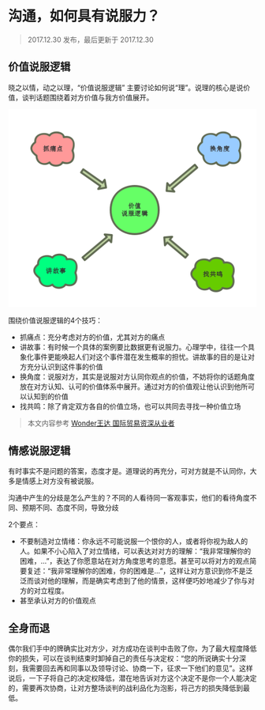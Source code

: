沟通，如何具有说服力？
===

> 2017.12.30 发布，最后更新于 2017.12.30

## 价值说服逻辑

晓之以情，动之以理，“价值说服逻辑” 主要讨论如何说“理”。说理的核心是说价值，谈判话题围绕着对方价值与我方价值展开。

![价值说服逻辑](../../media/03/value.png)

围绕价值说服逻辑的4个技巧：

* 抓痛点：充分考虑对方的价值，尤其对方的痛点
* 讲故事：有时候一个具体的案例要比数据更有说服力。心理学中，往往一个具象化事件更能唤起人们对这个事件潜在发生概率的担忧。讲故事的目的是让对方充分认识到这件事的价值
* 换角度：说服对方，其实是说服对方认同你观点的价值，不妨将你的话题角度放在对方认知、认可的价值体系中展开。通过对方的价值观让他认识到他所可以认知到的价值
* 找共鸣：除了肯定双方各自的价值立场，也可以共同去寻找一种价值立场

> 本文内容参考 [Wonder王达 国际贸易资深从业者](https://www.zhihu.com/people/wdar20000/activities)

## 情感说服逻辑

有时事实不是问题的答案，态度才是。道理说的再充分，可对方就是不认同你，大多是情感上对方没有被说服。

沟通中产生的分歧是怎么产生的？不同的人看待同一客观事实，他们的看待角度不同、预期不同、态度不同，导致分歧

2个要点：

* 不要制造对立情绪：你永远不可能说服一个恨你的人，或者将你视为敌人的人。如果不小心陷入了对立情绪，可以表达对对方的理解：“我非常理解你的困难，...”，表达了你愿意站在对方角度思考的意愿。甚至可以将对方的观点简要复述：“我非常理解你的困难，你的困难是...”，这样让对方意识到你不是泛泛而谈对他的理解，而是确实考虑到了他的情景，这样便巧妙地减少了你与对方的对立程度。
* 甚至承认对方的价值观点

## 全身而退

偶尔我们手中的牌确实比对方少，对方成功在谈判中击败了你，为了最大程度降低你的损失，可以在谈判结束时卸掉自己的责任与决定权：“您的所说确实十分深刻，我需要回去再和同事以及领导讨论、协商一下，征求一下他们的意见”。这样说后，一下子将自己的决定权降低，潜在地告诉对方这个决定不是你一个人能决定的，需要再次协商，让对方整场谈判的战利品化为泡影，将己方的损失降低到最低。
